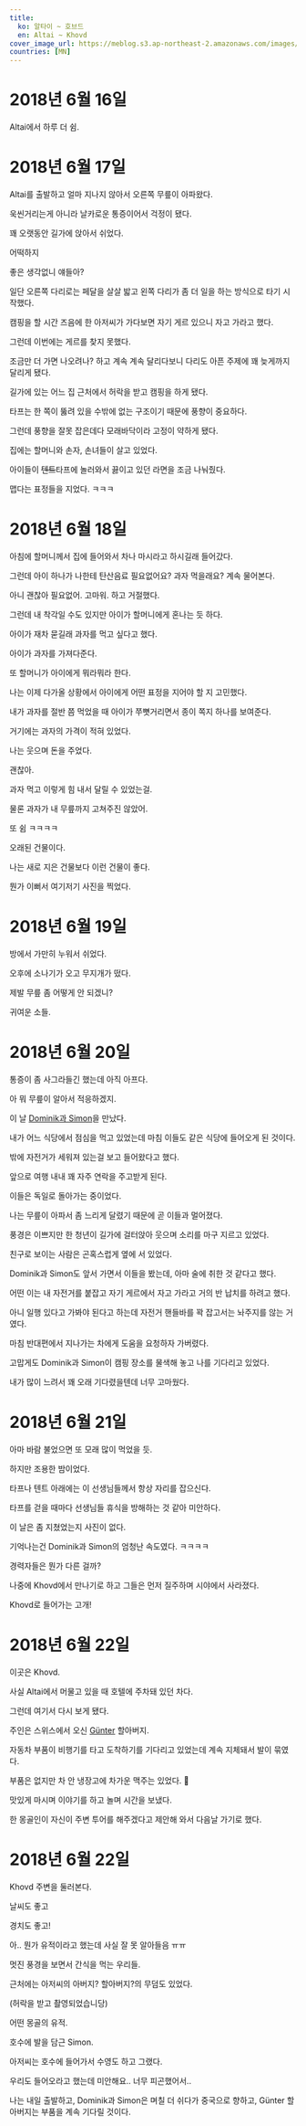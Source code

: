 ```yaml
---
title:
  ko: 알타이 ~ 호브드
  en: Altai ~ Khovd
cover_image_url: https://meblog.s3.ap-northeast-2.amazonaws.com/images/mongolia/DSCF9151_prisma_snowfall.jpg
countries: [MN]
---
```


# 2018년 6월 16일

Altai에서 하루 더 쉼.

# 2018년 6월 17일

<ui-lazy-image src="https://meblog.s3.ap-northeast-2.amazonaws.com/images/mongolia/DSCF9148.jpg" />

Altai를 출발하고 얼마 지나지 않아서 오른쪽 무릎이 아파왔다.

욱씬거리는게 아니라 날카로운 통증이어서 걱정이 됐다.

꽤 오랫동안 길가에 앉아서 쉬었다.

어떡하지

<ui-lazy-image src="https://meblog.s3.ap-northeast-2.amazonaws.com/images/mongolia/DSCF9149.jpg" />

좋은 생각없니 얘들아?

<ui-lazy-image src="https://meblog.s3.ap-northeast-2.amazonaws.com/images/mongolia/DSCF9150.jpg" />

일단 오른쪽 다리로는 페달을 살살 밟고 왼쪽 다리가 좀 더 일을 하는 방식으로 타기 시작했다.

<ui-lazy-image src="https://meblog.s3.ap-northeast-2.amazonaws.com/images/mongolia/DSCF9151.jpg" />

캠핑을 할 시간 즈음에 한 아저씨가 가다보면 자기 게르 있으니 자고 가라고 했다.

그런데 이번에는 게르를 찾지 못했다.

조금만 더 가면 나오려나? 하고 계속 계속 달리다보니 다리도 아픈 주제에 꽤 늦게까지 달리게 됐다.

<ui-lazy-image src="https://meblog.s3.ap-northeast-2.amazonaws.com/images/mongolia/IMG_6984.JPG" />

길가에 있는 어느 집 근처에서 허락을 받고 캠핑을 하게 됐다.

타프는 한 쪽이 뚫려 있을 수밖에 없는 구조이기 때문에 풍향이 중요하다.

그런데 풍향을 잘못 잡은데다 모래바닥이라 고정이 약하게 됐다.

<ui-lazy-image src="https://meblog.s3.ap-northeast-2.amazonaws.com/images/mongolia/IMG_6983.JPG" />

집에는 할머니와 손자, 손녀들이 살고 있었다.

아이들이 ~~텐트~~타프에 놀러와서 끓이고 있던 라면을 조금 나눠줬다.

맵다는 표정들을 지었다. ㅋㅋㅋ

# 2018년 6월 18일

아침에 할머니께서 집에 들어와서 차나 마시라고 하시길래 들어갔다.

그런데 아이 하나가 나한테 탄산음료 필요없어요? 과자 먹을래요? 계속 물어본다.

아니 괜찮아 필요없어. 고마워. 하고 거절했다.

그런데 내 착각일 수도 있지만 아이가 할머니에게 혼나는 듯 하다.

아이가 재차 묻길래 과자를 먹고 싶다고 했다.

아이가 과자를 가져다준다.

또 할머니가 아이에게 뭐라뭐라 한다.

나는 이제 다가올 상황에서 아이에게 어떤 표정을 지어야 할 지 고민했다.

내가 과자를 절반 쯤 먹었을 때 아이가 쭈뼛거리면서 종이 쪽지 하나를 보여준다.

거기에는 과자의 가격이 적혀 있었다.

나는 웃으며 돈을 주었다.

<ui-lazy-image src="https://meblog.s3.ap-northeast-2.amazonaws.com/images/mongolia/DSCF9152.jpg" />

괜찮아.

<ui-lazy-image src="https://meblog.s3.ap-northeast-2.amazonaws.com/images/mongolia/DSCF9153.jpg" />

과자 먹고 이렇게 힘 내서 달릴 수 있었는걸.

<ui-lazy-image src="https://meblog.s3.ap-northeast-2.amazonaws.com/images/mongolia/DSCF9154.jpg" />

물론 과자가 내 무릎까지 고쳐주진 않았어.

<ui-lazy-image src="https://meblog.s3.ap-northeast-2.amazonaws.com/images/mongolia/DSCF9155.jpg" />

또 쉼 ㅋㅋㅋㅋ

<ui-lazy-image src="https://meblog.s3.ap-northeast-2.amazonaws.com/images/mongolia/DSCF9156.jpg" />

오래된 건물이다.

<ui-lazy-image src="https://meblog.s3.ap-northeast-2.amazonaws.com/images/mongolia/DSCF9157.jpg" />

나는 새로 지은 건물보다 이런 건물이 좋다.

<ui-lazy-image src="https://meblog.s3.ap-northeast-2.amazonaws.com/images/mongolia/DSCF9158.jpg" />

뭔가 이뻐서 여기저기 사진을 찍었다.

<ui-lazy-image src="https://meblog.s3.ap-northeast-2.amazonaws.com/images/mongolia/DSCF9159.jpg" />
<ui-lazy-image src="https://meblog.s3.ap-northeast-2.amazonaws.com/images/mongolia/DSCF9160.jpg" />
<ui-lazy-image src="https://meblog.s3.ap-northeast-2.amazonaws.com/images/mongolia/DSCF9161.jpg" />
<ui-lazy-image src="https://meblog.s3.ap-northeast-2.amazonaws.com/images/mongolia/DSCF9162.jpg" />

# 2018년 6월 19일

방에서 가만히 누워서 쉬었다.

<ui-lazy-image src="https://meblog.s3.ap-northeast-2.amazonaws.com/images/mongolia/DSCF9163.jpg" />

오후에 소나기가 오고 무지개가 떴다.

<ui-lazy-image src="https://meblog.s3.ap-northeast-2.amazonaws.com/images/mongolia/DSCF9164.jpg" />

제발 무릎 좀 어떻게 안 되겠니?

<ui-lazy-image src="https://meblog.s3.ap-northeast-2.amazonaws.com/images/mongolia/DSCF9165.jpg" />

귀여운 소들.

# 2018년 6월 20일

<ui-lazy-image src="https://meblog.s3.ap-northeast-2.amazonaws.com/images/mongolia/DSCF9167.jpg" />

통증이 좀 사그라들긴 했는데 아직 아프다.

<ui-lazy-image src="https://meblog.s3.ap-northeast-2.amazonaws.com/images/mongolia/DSCF9168.jpg" />

아 뭐 무릎이 알아서 적응하겠지.

<ui-lazy-image src="https://meblog.s3.ap-northeast-2.amazonaws.com/images/mongolia/DSCF9169.jpg" />

이 날 [Dominik과 Simon](https://dominik-and-simon-travelling.blogspot.com/)을 만났다.

내가 어느 식당에서 점심을 먹고 있었는데 마침 이들도 같은 식당에 들어오게 된 것이다.

밖에 자전거가 세워져 있는걸 보고 들어왔다고 했다.

앞으로 여행 내내 꽤 자주 연락을 주고받게 된다.

이들은 독일로 돌아가는 중이었다.

<ui-lazy-image src="https://meblog.s3.ap-northeast-2.amazonaws.com/images/mongolia/DSCF9172.jpg" />

나는 무릎이 아파서 좀 느리게 달렸기 때문에 곧 이들과 멀어졌다.

<ui-lazy-image src="https://meblog.s3.ap-northeast-2.amazonaws.com/images/mongolia/DSCF9174.jpg" />

풍경은 이쁘지만 한 청년이 길가에 걸터앉아 웃으며 소리를 마구 지르고 있었다.

친구로 보이는 사람은 곤혹스럽게 옆에 서 있었다.

Dominik과 Simon도 앞서 가면서 이들을 봤는데, 아마 술에 취한 것 같다고 했다.

<ui-lazy-image src="https://meblog.s3.ap-northeast-2.amazonaws.com/images/mongolia/DSCF9175.jpg" />

어떤 이는 내 자전거를 붙잡고 자기 게르에서 자고 가라고 거의 반 납치를 하려고 했다.

아니 일행 있다고 가봐야 된다고 하는데 자전거 핸들바를 꽉 잡고서는 놔주지를 않는 거였다.

마침 반대편에서 지나가는 차에게 도움을 요청하자 가버렸다.

고맙게도 Dominik과 Simon이 캠핑 장소를 물색해 놓고 나를 기다리고 있었다.

내가 많이 느려서 꽤 오래 기다렸을텐데 너무 고마웠다.

# 2018년 6월 21일

<ui-lazy-image src="https://meblog.s3.ap-northeast-2.amazonaws.com/images/mongolia/IMG_7007.JPG" />

아마 바람 불었으면 또 모래 많이 먹었을 듯.

하지만 조용한 밤이었다.

<ui-lazy-image src="https://meblog.s3.ap-northeast-2.amazonaws.com/images/mongolia/IMG_7009.JPG" />

타프나 텐트 아래에는 이 선생님들께서 항상 자리를 잡으신다.

타프를 걷을 때마다 선생님들 휴식을 방해하는 것 같아 미안하다.

이 날은 좀 지쳤었는지 사진이 없다.

기억나는건 Dominik과 Simon의 엄청난 속도였다. ㅋㅋㅋㅋ

경력자들은 뭔가 다른 걸까?

나중에 Khovd에서 만나기로 하고 그들은 먼저 질주하며 시야에서 사라졌다.

<ui-lazy-image src="https://meblog.s3.ap-northeast-2.amazonaws.com/images/mongolia/DSCF9176.jpg" />

Khovd로 들어가는 고개!

<ui-lazy-image src="https://meblog.s3.ap-northeast-2.amazonaws.com/images/mongolia/DSCF9177.jpg" />

# 2018년 6월 22일

<ui-lazy-image src="https://meblog.s3.ap-northeast-2.amazonaws.com/images/mongolia/DSCF9178.jpg" />

이곳은 Khovd.

<ui-lazy-image src="https://meblog.s3.ap-northeast-2.amazonaws.com/images/mongolia/DSCF9179.jpg" />

사실 Altai에서 머물고 있을 때 호텔에 주차돼 있던 차다.

그런데 여기서 다시 보게 됐다.

주인은 스위스에서 오신 [Günter](https://www.polarsteps.com/GunterWitt/1681769-bulli-gowest-south-2019-2020) 할아버지.

자동차 부품이 비행기를 타고 도착하기를 기다리고 있었는데 계속 지체돼서 발이 묶였다.

부품은 없지만 차 안 냉장고에 차가운 맥주는 있었다. 🥰

맛있게 마시며 이야기를 하고 놀며 시간을 보냈다.

한 몽골인이 자신이 주변 투어를 해주겠다고 제안해 와서 다음날 가기로 했다.

# 2018년 6월 22일

<ui-lazy-image src="https://meblog.s3.ap-northeast-2.amazonaws.com/images/mongolia/DSCF9180.jpg" />

Khovd 주변을 둘러본다.

<ui-lazy-image src="https://meblog.s3.ap-northeast-2.amazonaws.com/images/mongolia/DSCF9182.jpg" />

날씨도 좋고

<ui-lazy-image src="https://meblog.s3.ap-northeast-2.amazonaws.com/images/mongolia/DSCF9184.jpg" />

경치도 좋고!

<ui-lazy-image src="https://meblog.s3.ap-northeast-2.amazonaws.com/images/mongolia/DSCF9186.jpg" />

아.. 뭔가 유적이라고 했는데 사실 잘 못 알아들음 ㅠㅠ

<ui-lazy-image src="https://meblog.s3.ap-northeast-2.amazonaws.com/images/mongolia/DSCF9187.jpg" />

멋진 풍경을 보면서 간식을 먹는 우리들.

<ui-lazy-image src="https://meblog.s3.ap-northeast-2.amazonaws.com/images/mongolia/DSCF9188.jpg" />

근처에는 아저씨의 아버지? 할아버지?의 무덤도 있었다.

(허락을 받고 촬영되었습니당)

<ui-lazy-image src="https://meblog.s3.ap-northeast-2.amazonaws.com/images/mongolia/DSCF9190.jpg" />

어떤 몽골의 유적.

<ui-lazy-image src="https://meblog.s3.ap-northeast-2.amazonaws.com/images/mongolia/DSCF9193.jpg" />

호수에 발을 담근 Simon.

<ui-lazy-image src="https://meblog.s3.ap-northeast-2.amazonaws.com/images/mongolia/DSCF9194.jpg" />

아저씨는 호수에 들어가서 수영도 하고 그랬다.

우리도 들어오라고 했는데 미안해요.. 너무 피곤했어서..

<ui-lazy-image src="https://meblog.s3.ap-northeast-2.amazonaws.com/images/mongolia/DSCF9195.jpg" />

나는 내일 출발하고, Dominik과 Simon은 며칠 더 쉬다가 중국으로 향하고, Günter 할아버지는 부품을 계속 기다릴 것이다.
